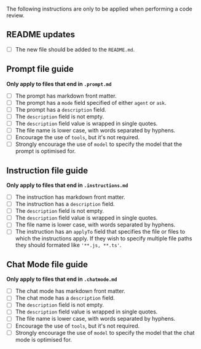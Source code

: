 The following instructions are only to be applied when performing a code review.

## README updates

- [ ] The new file should be added to the `README.md`.

## Prompt file guide

**Only apply to files that end in `.prompt.md`**

- [ ] The prompt has markdown front matter.
- [ ] The prompt has a `mode` field specified of either `agent` or `ask`.
- [ ] The prompt has a `description` field.
- [ ] The `description` field is not empty.
- [ ] The `description` field value is wrapped in single quotes.
- [ ] The file name is lower case, with words separated by hyphens.
- [ ] Encourage the use of `tools`, but it's not required.
- [ ] Strongly encourage the use of `model` to specify the model that the prompt is optimised for.

## Instruction file guide

**Only apply to files that end in `.instructions.md`**

- [ ] The instruction has markdown front matter.
- [ ] The instruction has a `description` field.
- [ ] The `description` field is not empty.
- [ ] The `description` field value is wrapped in single quotes.
- [ ] The file name is lower case, with words separated by hyphens.
- [ ] The instruction has an `applyTo` field that specifies the file or files to which the instructions apply. If they wish to specify multiple file paths they should formated like `'**.js, **.ts'`.

## Chat Mode file guide

**Only apply to files that end in `.chatmode.md`**

- [ ] The chat mode has markdown front matter.
- [ ] The chat mode has a `description` field.
- [ ] The `description` field is not empty.
- [ ] The `description` field value is wrapped in single quotes.
- [ ] The file name is lower case, with words separated by hyphens.
- [ ] Encourage the use of `tools`, but it's not required.
- [ ] Strongly encourage the use of `model` to specify the model that the chat mode is optimised for.

